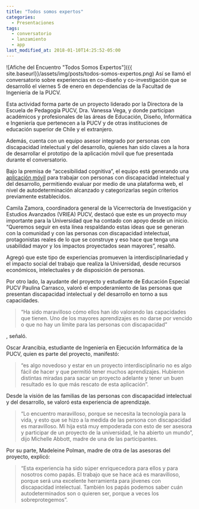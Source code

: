 ```yaml
---
title: "Todos somos expertos"
categories:
  - Presentaciones
tags:
  - conversatorio
  - lanzamiento
  - app
last_modified_at: 2018-01-10T14:25:52-05:00
---
```

![Afiche del Encuentro "Todos Somos Expertos"]({{ site.baseurl}}/assets/img/posts/todos-somos-expertos.png)
Así se llamó el conversatorio sobre experiencias en co-diseño y co-investigación que se desarrolló el viernes 5 de enero en dependencias de la Facultad de Ingeniería de la PUCV.

Esta actividad forma parte de un proyecto liderado por la Directora de la Escuela de Pedagogía PUCV, Dra. Vanessa Vega, y donde participan académicos y profesionales de las áreas de Educación, Diseño, Informática e Ingeniería que pertenecen a la PUCV y de otras instituciones de educación superior de Chile y el extranjero.

Además, cuenta con un equipo asesor integrado por personas con discapacidad intelectual y del desarrollo, quienes han sido claves a la hora de desarrollar el prototipo de la aplicación móvil que fue presentada durante el conversatorio.

Bajo la premisa de “accesibilidad cognitiva”, el equipo está generando una [aplicación móvil](http://apoyos.win) para trabajar con personas con discapacidad intelectual y del desarrollo, permitiendo evaluar por medio de una plataforma web, el nivel de autodeterminación alcanzado y categorizarlas según criterios previamente establecidos.

Camila Zamora, coordinadora general de la Vicerrectoría de Investigación y Estudios Avanzados (VRIEA) PUCV, destacó que este es un proyecto muy importante para la Universidad que ha contado con apoyo desde un inicio. “Queremos seguir en esta línea respaldando estas ideas que se generan con la comunidad y con las personas con discapacidad intelectual, protagonistas reales de lo que se construye y eso hace que tenga una usabilidad mayor y los impactos proyectados sean mayores”, resaltó.

Agregó que este tipo de experiencias promueven la interdisciplinariedad y el impacto social del trabajo que realiza la Universidad, desde recursos económicos, intelectuales y de disposición de personas.

Por otro lado, la ayudante del proyecto y estudiante de Educación Especial PUCV Paulina Carrasco, valoró el empoderamiento de las personas que presentan discapacidad intelectual y del desarrollo en torno a sus capacidades. 

<blockquote>“Ha sido maravilloso cómo ellos han ido valorando las capacidades que tienen. Uno de los mayores aprendizajes es no darse por vencido o que no hay un límite para las personas con discapacidad”</blockquote>, señaló.

Oscar Arancibia, estudiante de Ingeniería en Ejecución Informática de la PUCV, quien es parte del proyecto, manifestó: 

<blockquote>“es algo novedoso y estar en un proyecto interdisciplinario no es algo fácil de hacer y que permitió tener muchos aprendizajes. Hubieron distintas miradas para sacar un proyecto adelante y tener un buen resultado es lo que más rescato de esta aplicación”.</blockquote>

Desde la visión de las familias de las personas con discapacidad intelectual y del desarrollo, se valoró esta experiencia de aprendizaje. 

<blockquote>“Lo encuentro maravilloso, porque se necesita la tecnología para la vida, y esto que se hizo a la medida de las persona con discapacidad es maravilloso. Mi hija está muy empoderada con esto de ser asesora y participar de un proyecto de la universidad, le ha abierto un mundo”, dijo Michelle Abbott, madre de una de las participantes.</blockquote>

Por su parte, Madeleine Polman, madre de otra de las asesoras del proyecto, explicó: 

<blockquote>“Esta experiencia ha sido súper enriquecedora para ellos y para nosotros como papás. El trabajo que se hace acá es maravilloso, porque será una excelente herramienta para jóvenes con discapacidad intelectual. También los papás podemos saber cuán autodeterminados son o quieren ser, porque a veces los sobreprotegemos”.</blockquote>

